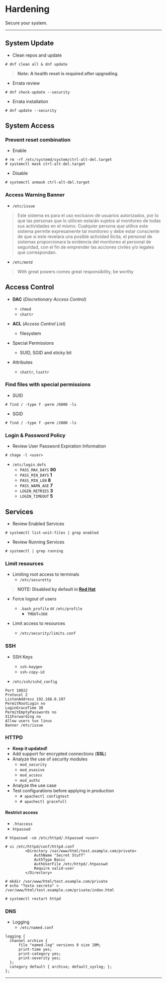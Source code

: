 # Hardening

Secure your system.

---

## System Update

* Clean repos and update

```
# dnf clean all & dnf update 
```

> **Note: A health reset is required after upgrading.**

* Errata review

```
# dnf check-update --security
```

* Errata installation

```
# dnf update --security
```

## System Access

### Prevent reset combination
* Enable

```
# rm -rf /etc/systemd/system/ctrl-alt-del.target
# systemctl mask ctrl-alt-del.target
```

* Disable

```
# systemctl unmask ctrl-alt-del.target
```

### Access Warning Banner

* `/etc/issue`

> Este sistema es para el uso exclusivo de usuarios autorizados, por lo que las personas que lo utilicen estarán sujetos al monitoreo de todas sus actividades en el mismo. Cualquier persona que utilice este sistema permite expresamente tal monitoreo y debe estar consciente de que si este revelara una posible actividad ilicita, el personal de sistemas proporcionara la evidencia del monitoreo al personal de seguridad, con el fin de emprender las acciones civiles y/o legales que correspondan.

* `/etc/motd`

> With great powers comes great responsibility, be worthy

## Access Control

* **DAC** (_Discretionary Access Control_)
    * `chmod`
    * `chattr`

* **ACL** (_Access Control List_)
    * filesystem

* Special Permissions
    * SUID, SGID and sticky bit 

* Attributes
    * `chattr`, `lsattr`

### Find files with special permissions
* SUID

```
# find / -type f -perm /6000 -ls
```

* SGID

```
# find / -type f -perm /2000 -ls
```

### Login & Password Policy

* Review User Password Expiration Information

```
# chage -l <user>
```

* `/etc/login.defs`
    * `PASS_MAX_DAYS` **90**
    * `PASS_MIN_DAYS` **1**
    * `PASS_MIN_LEN` **8**
    * `PASS_WARN_AGE` **7**
    * `LOGIN_RETRIES` **3**
    * `LOGIN_TIMEOUT` **5**

## Services

* Review Enabled Services

```
# systemctl list-unit-files | grep enabled
```

* Review Running Services

```
# systemctl | grep running
```

### Limit resources

* Limiting root access to terminals
    * `/etc/securetty`

> **NOTE: Disabled by default in [Red Hat](https://access.redhat.com/documentation/en-us/red_hat_enterprise_linux/8/html/considerations_in_adopting_rhel_8/security_considerations-in-adopting-rhel-8#securetty_security)**

* Force logout of users

    * `.bash_profile` or `/etc/profile`
        * `TMOUT=360`

* Limit access to resources
    * `/etc/security/limits.conf`

### SSH

* SSH Keys
    * `ssh-keygen`
    * `ssh-copy-id`

* `/etc/ssh/sshd_config`

```
Port 18022
Protocol 2
ListenAddress 192.168.0.197
PermitRootLogin no
LoginGraceTime 30
PermitEmptyPasswords no
X11Forwarding no
Allow users tux linus
Banner /etc/issue
```

### HTTPD

* **Keep it updated!**
* Add support for encrypted connections (**SSL**)
* Analyze the use of security modules
    * `mod_security`
    * `mod_evasive`
    * `mod_access`
    * `mod_authz`
* Analyze the use case
* Test configurations before applying in production
    * `# apachectl configtest`
    * `# apachectl gracefull`

####  Restrict access

* `.htaccess`
* `htpasswd`

```
# htpasswd -cm /etc/httpd/.htpasswd <user>

# vi /etc/httpd/conf/httpd.conf
         <Directory /var/www/html/test.example.com/private>
             AuthName "Secret Stuff"
             AuthType Basic
             AuthUserFile /etc/httpd/.htpasswd
             Require valid-user
         </Directory>

# mkdir /var/www/html/test.example.com/private
# echo "Texto secreto" > /var/www/html/test.example.com/private/index.html

# systemctl restart httpd
```

### DNS

* Logging
    * `/etc/named.conf`

```
logging {
  channel archivo {
      file "named.log" versions 9 size 10M;
      print-time yes;
      print-category yes;
      print-severity yes;
  };
  category default { archivo; default_syslog; };
};
```
---
